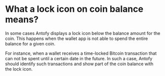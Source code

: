 # What a lock icon on coin balance means?

In some cases Antofy displays a lock icon below the balance amount for the coin. This happens when the wallet app is not able to spend the entire balance for a given coin.

For instance, when a wallet receives a time-locked Bitcoin transaction that can not be spent until a certain date in the future. In such a case, Antofy should identify such transactions and show part of the coin balance with the lock icon.


